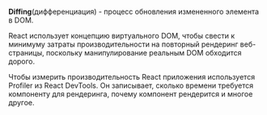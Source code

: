 **Diffing**(дифференциация) - процесс обновления измененного элемента в DOM.

React использует концепцию виртуального DOM, чтобы свести к минимуму затраты производительности на повторный рендеринг веб-страницы, поскольку манипулирование реальным DOM обходится дорого.

Чтобы измерить производительность React приложения используется Profiler из React DevTools. Он записывает, сколько времени требуется компоненту для рендеринга, почему компонент рендерится и многое другое.